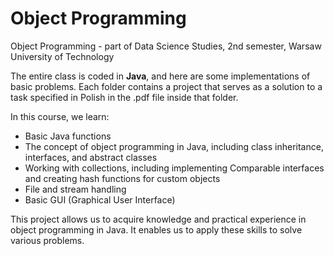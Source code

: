 # Object Programming

Object Programming - part of Data Science Studies, 2nd semester, Warsaw University of Technology

The entire class is coded in **Java**, and here are some implementations of basic problems. Each folder contains a project that serves as a solution to a task specified in Polish in the .pdf file inside that folder.

In this course, we learn:
- Basic Java functions
- The concept of object programming in Java, including class inheritance, interfaces, and abstract classes
- Working with collections, including implementing Comparable interfaces and creating hash functions for custom objects
- File and stream handling
- Basic GUI (Graphical User Interface)

This project allows us to acquire knowledge and practical experience in object programming in Java. It enables us to apply these skills to solve various problems.
